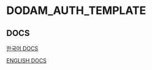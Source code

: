 # DODAM_AUTH_TEMPLATE

## DOCS

[한국어 DOCS](https://github.com/Team-B1ND/B1ND-AUTH-TEMPLATE/tree/main/docs/KO_README.md)

[ENGLISH DOCS](https://github.com/Team-B1ND/B1ND-AUTH-TEMPLATE/tree/main/docs/ENG_README.md)
